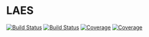 # LAES

[![Build Status](https://travis-ci.com/Antilopegrondeekhoorn/LAES.jl.svg?branch=master)](https://travis-ci.com/Antilopegrondeekhoorn/LAES.jl)
[![Build Status](https://ci.appveyor.com/api/projects/status/github/Antilopegrondeekhoorn/LAES.jl?svg=true)](https://ci.appveyor.com/project/Antilopegrondeekhoorn/LAES-jl)
[![Coverage](https://codecov.io/gh/Antilopegrondeekhoorn/LAES.jl/branch/master/graph/badge.svg)](https://codecov.io/gh/Antilopegrondeekhoorn/LAES.jl)
[![Coverage](https://coveralls.io/repos/github/Antilopegrondeekhoorn/LAES.jl/badge.svg?branch=master)](https://coveralls.io/github/Antilopegrondeekhoorn/LAES.jl?branch=master)
